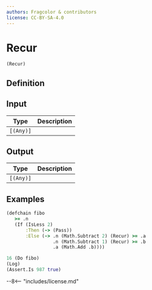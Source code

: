 ```yaml
---
authors: Fragcolor & contributors
license: CC-BY-SA-4.0
---
```



# Recur

```clojure
(Recur)
```


## Definition




## Input

| Type | Description |
|------|-------------|
| `[(Any)]` |  |


## Output

| Type | Description |
|------|-------------|
| `[(Any)]` |  |


## Examples

```clojure
(defchain fibo
   >= .n
   (If (IsLess 2)
       :Then (-> (Pass))
       :Else (-> .n (Math.Subtract 2) (Recur) >= .a
                 .n (Math.Subtract 1) (Recur) >= .b
                 .a (Math.Add .b))))

16 (Do fibo)
(Log)
(Assert.Is 987 true)
```


--8<-- "includes/license.md"
